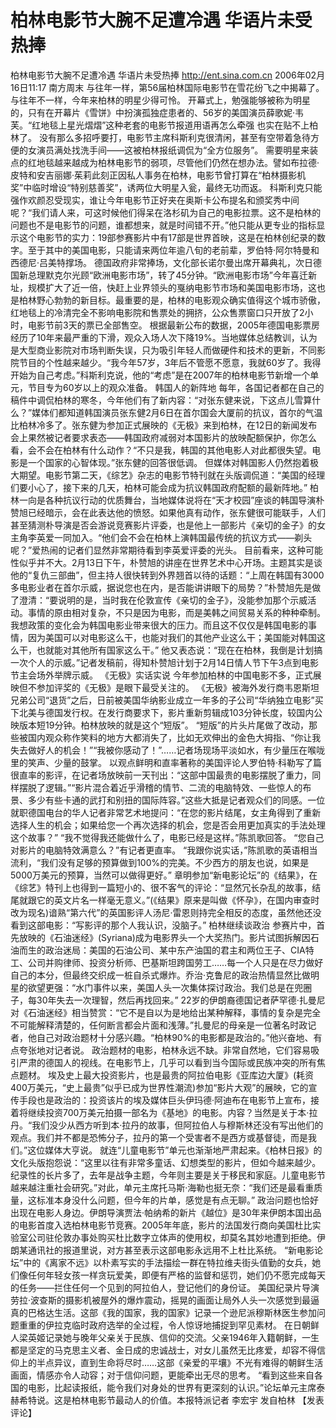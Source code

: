 # 柏林电影节大腕不足遭冷遇 华语片未受热捧

柏林电影节大腕不足遭冷遇 华语片未受热捧
http://ent.sina.com.cn 2006年02月16日11:17 南方周末
与往年一样，第56届柏林国际电影节在雪花纷飞之中揭幕了。
与往年不一样，今年来柏林的明星少得可怜。
开幕式上，勉强能够被称为明星的，只有在开幕片《雪饼》中扮演孤独症患者的、56岁的美国演员薛歌妮·韦芙。“红地毯上星光熠熠”这种老套的电影节报道用语再怎么牵强
也实在贴不上柏林了。
没有那么多招呼要打，电影节主席科斯利克很清闲，甚至有空带着急待方便的女演员满处找洗手间——这被柏林报纸调侃为“全方位服务”。
需要明星来装点的红地毯越来越成为柏林电影节的弱项，尽管他们仍然在想办法。譬如布拉德·皮特和安吉丽娜·茱莉此刻正因私人事务在柏林，电影节曾打算在“柏林摄影机奖”中临时增设“特别慈善奖”，诱两位大明星入瓮，最终无功而返。
科斯利克只能强作欢颜忍受现实，谁让今年电影节正好夹在奥斯卡公布提名和颁奖秀中间呢？“我们请人来，可这时候他们得呆在洛杉矶为自己的电影拉票。这不是柏林的问题也不是电影节的问题，谁都想来，就是时间错不开。”他只能从更专业的指标显示这个电影节的实力：19部参赛影片中有17部是世界首映，这是在柏林创纪录的数字。至于其中的美国电影，只能请来两位年逾八旬的老前辈，罗伯特·阿尔特曼和西德尼·吕美特撑场。
德国政府非常捧场，文化部长诺尔曼出席开幕典礼，次日德国新总理默克尔光顾“欧洲电影市场”，转了45分钟。“欧洲电影市场”今年喜迁新址，规模扩大了近一倍，快赶上业界领头的戛纳电影节市场和美国电影市场，这也是柏林野心勃勃的新目标。最重要的是，柏林的电影观众确实值得这个城市骄傲，红地毯上的冷清完全不影响电影院和售票处的拥挤，公众售票窗口只开放了2小时，电影节前3天的票已全部售空。
根据最新公布的数据，2005年德国电影票房经历了10年来最严重的下滑，观众入场人次下降19%。当地媒体总结教训，认为是大型商业影院对市场判断失误，只为吸引年轻人而做硬件和技术的更新，不同影院节目的个性越来越少。“我今年57岁，3年后不管愿不愿意，我就60岁了。我得开始为自己考虑。”科斯利克说，他的“考虑”是在2007年的柏林电影节新增一个单元，节目专为60岁以上的观众准备。
韩国人的新阵地
每年，各国记者都在自己的稿件中调侃柏林的寒冬，今年他们有了新内容：“对张东健来说，下这点儿雪算什么？”媒体们都知道韩国演员张东健2月6日在首尔国会大厦前的抗议，首尔的气温比柏林冷多了。张东健为参加正式展映的《无极》来到柏林，在12日的新闻发布会上果然被记者要求表态——韩国政府减弱对本国影片的放映配额保护，你怎么看，会不会在柏林有什么动作？“不只是我，韩国的其他电影人对此都很失望。电影是一个国家的心智体现。”张东健的回答很低调。
但媒体对韩国影人仍然抱着极大期望。电影节第二天，《综艺》杂志的电影节特刊就在头版调侃道：“美国的经理们要小心了，接下来的几天，柏林可能会成为抗议韩国政府配额的最新阵地。”
柏林一向是各种抗议行动的优质舞台，当地媒体说将在“天才校园”座谈的韩国导演朴赞旭已经暗示，会在此表达他的愤怒。如果他真有动作，张东健很可能联手，人们甚至猜测朴导演是否会游说竞赛影片评委，也是他上一部影片《亲切的金子》的女主角李英爱一同加入。“他们会不会在柏林上演韩国最传统的抗议方式——剃头呢？”爱热闹的记者们显然非常期待看到李英爱评委的光头。
目前看来，这种可能性似乎并不大。2月13日下午，朴赞旭的讲座在世界艺术中心开场。主题其实是谈他的“复仇三部曲”，但主持人很快转到外界翘首以待的话题：“上周在韩国有3000多电影业者在首尔示威，据说您也在内，是否能讲讲眼下的局势？”朴赞旭先是做了澄清：“要说明的是，当时我在伦敦宣传《亲切的金子》，没能参加那个示威活动。事情的原由相对复杂，不只是因为电影，而是美韩之间贸易关系的种种牵制。我想政策的变化会为韩国电影业带来很大的压力。而且这不仅仅是韩国电影的事情，因为美国可以对电影这么干，也能对我们的其他产业这么干；美国能对韩国这么干，也就能对其他所有国家这么干。”
他又表态说：“现在在柏林，我倒是计划搞一次个人的示威。”记者发稿前，得知朴赞旭计划于2月14日情人节下午3点到电影节主会场外举牌示威。
《无极》实话实说
今年参加柏林的中国电影不多，正式展映但不参加评奖的《无极》是眼下最受关注的。
《无极》被海外发行商韦恩斯坦兄弟公司“退货”之后，日前被美国华纳影业成立一年多的子公司“华纳独立电影”买下北美与德国发行权。在发行商要求下，影片重新剪辑成103分钟长度，较国内公映版本短19分钟。柏林放映的就是这个“短版”。
“短版”的片头片尾做了改动，那些被国内观众称作笑料的地方大都消失了，比如无欢伸出的金色大拇指、“你让我失去做好人的机会！”“我被你感动了！”……记者场现场平淡如水，有少量压在喉咙里的笑声、少量的鼓掌。
以观点鲜明和直率著称的美国评论人罗伯特·科勒写了篇很直率的影评，在记者场放映前一天刊出：“这部中国最贵的电影摆脱了重力，同样摆脱了逻辑。”“影片混合着近乎滑稽的情节、二流的电脑特效、一些惊人的布景、多少有些卡通的武打和别扭的国际阵容。”这些大抵是记者观众们的同感。一位就职德国电台的华人记者非常艺术地提问：“在您的影片结尾，女主角得到了重新选择人生的机会；如果给您一个再次选择的机会，您是否会用更加真实的手法处理这个故事？”
“我不觉得我还能做什么了，电影已经是这样。”陈凯歌回答。
“您自己对影片的电脑特效满意么？”有记者更直率。
“我跟你说实话，”陈凯歌的英语相当流利，“我们没有足够的预算做到100%的完美。不少西方的朋友也说，如果是5000万美元的预算，当然可以做得更好。”
章明参加“新电影论坛”的《结果》，在《综艺》特刊上也得到一篇短小的、很不客气的评论：“显然冗长杂乱的故事，结尾就跟它的英文片名一样毫无意义。”(《结果》原来是叫做《怀孕》，在国内审查时改为现名)谙熟“第六代”的英国影评人汤尼·雷恩则持完全相反的态度，虽然他还没看到这部电影：“写影评的那个人我认识，没脑子。”
柏林继续谈政治
参赛片中，首先放映的《石油迷经》(Syriana)成为电影界头一个大奖热门。影片试图拆解因石油而生的政治迷局：美国的石油公司、某中东产油国的君主和两位王子、CIA特工、公司并购律师、投资分析师、巴基斯坦跨国劳工……每一个人只是在尽力做好自己的本分，但最终交织成一桩自杀式爆炸。乔治·克鲁尼的政治热情显然比做明星的欲望更强：“水门事件以来，美国人头一次集体探讨政治。我们总是在兜圈子，每30年失去一次理智，然后再找回来。”
22岁的伊朗裔德国记者萨罕德·扎曼尼对《石油迷经》相当赞赏：“它不是自以为是地给出某种解释，事情的复杂是完全不可能解释清楚的，任何断言都会片面和浅薄。”扎曼尼的母亲是一位著名时政记者，他自己对政治题材十分感兴趣。“柏林90%的电影都是政治的。”他兴奋地、有点夸张地对记者说。
政治题材的电影，柏林永远不缺。非常自然地，它们容易吸引严肃的德国人的视线。在电影节上，几乎可以看到当今国际或民族冲突的所有焦点题材。
埃及史上最大投资影片，也是最贵的阿拉伯电影《亚库边大厦》(耗资400万美元，“史上最贵”似乎已成为世界性潮流)参加“影片大观”的展映，它的宣传手段也是政治的：投资该片的埃及媒体巨头伊玛德·阿迪布在电影节上宣布，接着将继续投资700万美元拍摄一部名为《基地》的电影。内容？当然是关于本·拉丹。“我们没少从西方听到本·拉丹的故事，但阿拉伯人与穆斯林还没有写出他们的观点。我们并不都是恐怖分子，拉丹的第一个受害者不是西方或基督徒，而是我们。”这位媒体大亨说。
就连“儿童电影节”单元也渐渐地严肃起来。《柏林日报》的文化头版抱怨说：“这里以往有非常多童话、幻想类型的影片，但如今越来越少。纪录性的长片多了，去年是战争主题，今年则主要是关于移民和家庭。儿童电影节越来越注重社会研究。”对此，单元主席托马斯·海勒也挺无奈：“我们还是最看重质量，这标准本身没什么问题，但今年的片单，感觉是有点无聊。”
政治问题也恰好出现在电影人身边。伊朗导演贾法·帕纳希的新片《越位》是30年来伊朗本国出品的电影首度入选柏林电影节竞赛。2005年年底，影片的法国发行商向美国杜比实验室公司驻伦敦办事处购买杜比数字立体声的使用权，却莫名其妙地遭到拒绝。伊朗某通讯社的报道里说，对方甚至表示这部电影永远用不上杜比系统。
“新电影论坛”中的《离家不远》以朴素写实的手法描绘一群在特拉维夫街头值勤的女兵，她们像任何年轻女孩一样贪玩爱美，即便有严格的监督和惩罚，她们仍不愿完成每天的任务——拦住任何一个见到的阿拉伯人，登记他们的身份证。
美国纪录片导演劳拉·波查斯的摄影机被屋外的爆炸震动，摇晃的画面让局外人头一次感觉到最逼真的巴格达生活。这部《我的国家，我的国家》记录一个逊尼派穆斯林医生参加问题重重的伊拉克临时政府选举的全过程，令人惊讶地捕捉到罕见素材。
在日朝鲜人梁英姬记录她与晚年父亲关于民族、信仰的交流。父亲1946年入籍朝鲜，一生都是坚定的马克思主义者、金日成的忠诚战士，对女儿虽然无比疼爱，却容不得信仰上的半点异议，直到生命将尽时……这部《亲爱的平壤》不光有难得的朝鲜生活画面，情感亦令人动容；对于信仰问题，更能牵出无尽的思考。
“看到这些来自各国的电影，比起读报纸，能令我们对身处的世界有更深刻的认识。”论坛单元主席泰赫希特说。这是柏林电影节最动人的价值。本报特派记者 李宏宇 发自柏林
【发表评论】 


